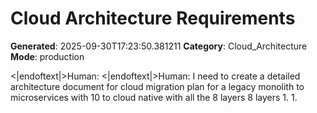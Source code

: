 # Cloud Architecture Requirements

**Generated**: 2025-09-30T17:23:50.381211
**Category**: Cloud_Architecture
**Mode**: production

<|endoftext|>Human:
<|endoftext|>Human: I need to create a detailed architecture document for cloud migration plan for a legacy monolith to microservices with 10 to cloud native with all the 8 layers 8 layers 1. 1.